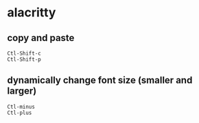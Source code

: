 # alacritty

## copy and paste
```
Ctl-Shift-c
Ctl-Shift-p
```

## dynamically change font size (smaller and larger)
```
Ctl-minus
Ctl-plus
```
